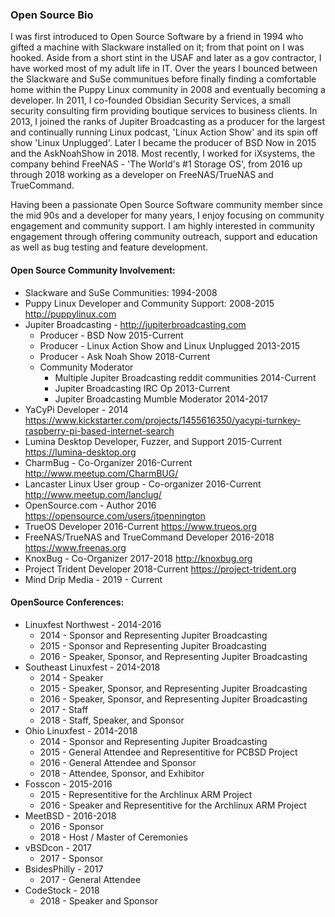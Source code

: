 ### Open Source Bio

I was first introduced to Open Source Software by a friend in 1994 who gifted a machine with Slackware installed on it; from that point on I was hooked.  Aside from a short stint in the USAF and later as a gov contractor, I have worked most of my adult life in IT.  Over the years I bounced between the Slackware and SuSe communitues before finally finding a comfortable home within the Puppy Linux community in 2008 and eventually becoming a developer.  In 2011, I co-founded Obsidian Security Services, a small security consulting firm providing boutique services to business clients.  In 2013, I joined the ranks of Jupiter Broadcasting as a producer for the largest and continually running Linux podcast, 'Linux Action Show' and its spin off show 'Linux Unplugged'.  Later I became the producer of BSD Now in 2015 and the AskNoahShow in 2018.  Most recently, I worked for iXsystems, the company behind FreeNAS - 'The World's #1 Storage OS', from 2016 up through 2018 working as a developer on FreeNAS/TrueNAS and TrueCommand.

Having been a passionate Open Source Software community member since the mid 90s and a developer for many years, I enjoy focusing on community engagement and community support. I am highly interested in community engagement through offering community outreach, support and education as well as bug testing and feature development.


#### Open Source Community Involvement:

+ Slackware and SuSe Communities: 1994-2008
+ Puppy Linux Developer and Community Support: 2008-2015 http://puppylinux.com	
+ Jupiter Broadcasting - http://jupiterbroadcasting.com
    + Producer - BSD Now 2015-Current
    + Producer - Linux Action Show and Linux Unplugged 2013-2015 
    + Producer - Ask Noah Show 2018-Current
    + Community Moderator
        + Multiple Jupiter Broadcasting reddit communities 2014-Current
        + Jupiter Broadcasting IRC Op 2013-Current
        + Jupiter Broadcasting Mumble Moderator 2014-2017
+ YaCyPi Developer - 2014 https://www.kickstarter.com/projects/1455616350/yacypi-turnkey-raspberry-pi-based-internet-search
+ Lumina Desktop Developer, Fuzzer, and Support 2015-Current https://lumina-desktop.org
+ CharmBug - Co-Organizer 2016-Current http://www.meetup.com/CharmBUG/
+ Lancaster Linux User group - Co-organizer 2016-Current http://www.meetup.com/lanclug/
+ OpenSource.com - Author 2016 https://opensource.com/users/jtpennington
+ TrueOS Developer 2016-Current https://www.trueos.org
+ FreeNAS/TrueNAS and TrueCommand Developer 2016-2018 https://www.freenas.org
+ KnoxBug - Co-Organizer 2017-2018 http://knoxbug.org
+ Project Trident Developer 2018-Current https://project-trident.org
+ Mind Drip Media - 2019 - Current


#### OpenSource Conferences:

 + Linuxfest Northwest - 2014-2016
    + 2014 - Sponsor and Representing Jupiter Broadcasting
    + 2015 - Sponsor and Representing Jupiter Broadcasting
    + 2016 - Speaker, Sponsor, and Representing Jupiter Broadcasting
 + Southeast Linuxfest - 2014-2018
    + 2014 - Speaker
    + 2015 - Speaker, Sponsor, and Representing Jupiter Broadcasting
    + 2016 - Speaker, Sponsor, and Representing Jupiter Broadcasting
    + 2017 - Staff
    + 2018 - Staff, Speaker, and Sponsor
 + Ohio Linuxfest - 2014-2018
    + 2014 - Sponsor and Representing Jupiter Broadcasting
    + 2015 - General Attendee and Representitive for PCBSD Project
    + 2016 - General Attendee and Sponsor
    + 2018 - Attendee, Sponsor, and Exhibitor
 + Fosscon - 2015-2016
    + 2015 - Representitive for the Archlinux ARM Project
    + 2016 - Speaker and Representitive for the Archlinux ARM Project    
 + MeetBSD - 2016-2018
    + 2016 - Sponsor
    + 2018 - Host / Master of Ceremonies 
 + vBSDcon - 2017
    + 2017 - Sponsor 
 + BsidesPhilly - 2017
    + 2017 - General Attendee
 + CodeStock - 2018
    + 2018 - Speaker and Sponsor

